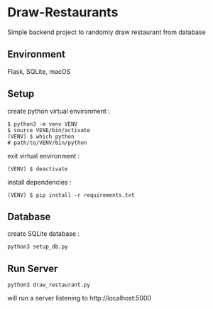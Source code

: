 # Draw-Restaurants
Simple backend project to randomly draw restaurant from database

## Environment
Flask, SQLite, macOS

## Setup
create python virtual environment :

```
$ python3 -m venv VENV
$ source VENE/bin/activate
(VENV) $ which python
# path/to/VENV/bin/python
```

exit virtual environment :
```
(VENV) $ deactivate
```

install dependencies :
```
(VENV) $ pip install -r requirements.txt
```

## Database
create SQLite database :
```
python3 setup_db.py
```

## Run Server
```
python3 draw_restaurant.py
```

will run a server listening to http://localhost:5000

